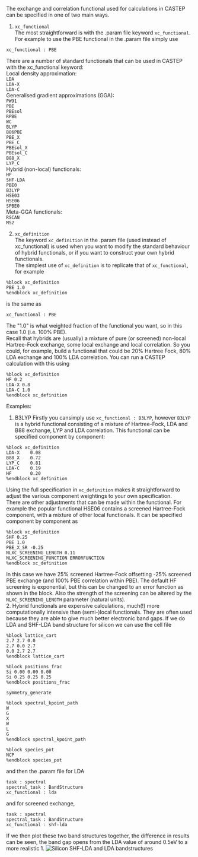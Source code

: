 The exchange and correlation functional used for calculations in
CASTEP can be specified in one of two main ways.

1. `xc_functional`  
The most straightforward is with the .param file keyword
`xc_functional`. For example to use the PBE functional in the .param
file simply use
```
xc_functional : PBE
```
There are a number of standard functionals that can be used in CASTEP
with the xc_functional keyword:  
Local density approximation:  
`LDA`  
`LDA-X`  
`LDA-C`  
Generalised gradient approximations (GGA):  
`PW91`  
`PBE`  
`PBEsol`  
`RPBE`  
`WC`  
`BLYP`  
`B86PBE`  
`PBE_X`  
`PBE_C`  
`PBEsol_X`  
`PBEsol_C`  
`B88_X`  
`LYP_C`  
Hybrid (non-local) functionals:  
`HF`  
`SHF-LDA`  
`PBE0`  
`B3LYP`  
`HSE03`  
`HSE06`  
`SPBE0`  
Meta-GGA functionals:  
`RSCAN`  
`MS2`  

2. `xc_definition`  
The keyword `xc_definition` in the .param file (used instead of
xc_functional) is used when you want to modify the standard behaviour
of hybrid functionals, or if you want to construct your own hybrid
functionals.  
The simplest use of `xc_definition` is to replicate that of
`xc_functional`, for example  
```
%block xc_definition
PBE 1.0
%endblock xc_definition
```
is the same as
```
xc_functional : PBE
```
The "1.0" is what weighted fraction of the functional you want, so in this case
1.0 (i.e. 100% PBE).  
Recall that hybrids are (usually) a mixture of pure (or screened)
non-local Hartree-Fock exchange, some local exchange and local
correlation. So you could, for example, build a functional that could
be 20% Hartree Fock, 80% LDA exchange and 100% LDA correlation. You
can run a CASTEP calculation with this using
```
%block xc_definition
HF 0.2
LDA-X 0.8
LDA-C 1.0
%endblock xc_definition
```

Examples:  
1. B3LYP
Firstly you cansimply use `xc_functional : B3LYP`, however
`B3LYP` is a hybrid functional consisting of a mixture of
Hartree-Fock, LDA and B88 exchange, LYP and LDA correlation. This
functional can be specified component by component:
```
%block xc_definition
LDA-X    0.08
B88_X    0.72
LYP_C    0.81
LDA-C    0.19
HF       0.20
%endblock xc_definition
```
Using the full specification in `xc_definition` makes it straightforward
to adjust the various component weightings to your own specification.  
There are other adjustments that can be made within the
functional. For example the popular functional HSE06 contains a
screened Hartree-Fock component, with a mixture of other local
functionals. It can be specified component by component as
```
%block xc_definition
SHF 0.25
PBE 1.0
PBE_X_SR -0.25
NLXC_SCREENING_LENGTH 0.11
NLXC_SCREENING_FUNCTION ERRORFUNCTION
%endblock xc_definition
```
In this case we have 25% screened Hartree-Fock offsetting -25%
screened PBE exchange (and 100% PBE correlation within PBE).
The default HF screening is exponential, but this can be changed to an
error function as shown in the block. Also the strength of the
screening can be altered by the `NLXC_SCREENING_LENGTH` parameter (natural units).  
2. Hybrid functionals are expensive calculations, much(!) more
computationally intensive than (semi-)local functionals. They are
often used because they are able to give much better electronic band
gaps. If we do LDA and SHF-LDA band structure for silicon we can use
the cell file
```
%block lattice_cart
2.7 2.7 0.0
2.7 0.0 2.7
0.0 2.7 2.7
%endblock lattice_cart

%block positions_frac
Si 0.00 0.00 0.00
Si 0.25 0.25 0.25
%endblock positions_frac

symmetry_generate

%block spectral_kpoint_path
W
G
X
W
L
G
%endblock spectral_kpoint_path

%block species_pot
NCP
%endblock species_pot
```
and then the .param file for LDA
```
task : spectral
spectral_task :	BandStructure
xc_functional : lda
```
and for screened exchange,
```
task : spectral
spectral_task :	BandStructure
xc_functional : shf-lda
```
If we then plot these two band structures together, the difference in
results can be seen, the band gap opens from the LDA value of around
0.5eV to a more realistic 1.  ![Silicon SHF-LDA and LDA
bandstructures](../../img/si-shf-bands.png)
